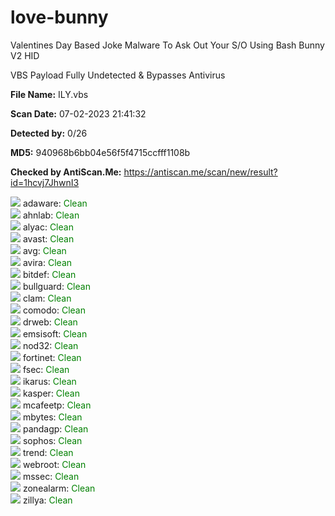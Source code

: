 # love-bunny
Valentines Day Based Joke Malware To Ask Out Your S/O Using Bash Bunny V2 HID

VBS Payload Fully Undetected & Bypasses Antivirus

<strong>File Name:</strong> ILY.vbs

<strong>Scan Date:</strong> 07-02-2023 21:41:32

<strong>Detected by:</strong> 0/26

<strong>MD5:</strong> 940968b6bb04e56f5f4715ccfff1108b

<strong>Checked by AntiScan.Me:</strong> https://antiscan.me/scan/new/result?id=1hcvj7JhwnI3

<img src='https://antiscan.me/icons/adaware.png'> adaware: <span style='color:green;'>Clean</span><br />
<img src='https://antiscan.me/icons/ahnlab.png'> ahnlab: <span style='color:green;'>Clean</span><br />
<img src='https://antiscan.me/icons/alyac.png'> alyac: <span style='color:green;'>Clean</span><br />
<img src='https://antiscan.me/icons/avast.png'> avast: <span style='color:green;'>Clean</span><br />
<img src='https://antiscan.me/icons/avg.png'> avg: <span style='color:green;'>Clean</span><br />
<img src='https://antiscan.me/icons/avira.png'> avira: <span style='color:green;'>Clean</span><br />
<img src='https://antiscan.me/icons/bitdef.png'> bitdef: <span style='color:green;'>Clean</span><br />
<img src='https://antiscan.me/icons/bullguard.png'> bullguard: <span style='color:green;'>Clean</span><br />
<img src='https://antiscan.me/icons/clam.png'> clam: <span style='color:green;'>Clean</span><br />
<img src='https://antiscan.me/icons/comodo.png'> comodo: <span style='color:green;'>Clean</span><br />
<img src='https://antiscan.me/icons/drweb.png'> drweb: <span style='color:green;'>Clean</span><br />
<img src='https://antiscan.me/icons/emsisoft.png'> emsisoft: <span style='color:green;'>Clean</span><br />
<img src='https://antiscan.me/icons/nod32.png'> nod32: <span style='color:green;'>Clean</span><br />
<img src='https://antiscan.me/icons/fortinet.png'> fortinet: <span style='color:green;'>Clean</span><br />
<img src='https://antiscan.me/icons/fsec.png'> fsec: <span style='color:green;'>Clean</span><br />
<img src='https://antiscan.me/icons/ikarus.png'> ikarus: <span style='color:green;'>Clean</span><br />
<img src='https://antiscan.me/icons/kasper.png'> kasper: <span style='color:green;'>Clean</span><br />
<img src='https://antiscan.me/icons/mcafeetp.png'> mcafeetp: <span style='color:green;'>Clean</span><br />
<img src='https://antiscan.me/icons/mbytes.png'> mbytes: <span style='color:green;'>Clean</span><br />
<img src='https://antiscan.me/icons/pandagp.png'> pandagp: <span style='color:green;'>Clean</span><br />
<img src='https://antiscan.me/icons/sophos.png'> sophos: <span style='color:green;'>Clean</span><br />
<img src='https://antiscan.me/icons/trend.png'> trend: <span style='color:green;'>Clean</span><br />
<img src='https://antiscan.me/icons/webroot.png'> webroot: <span style='color:green;'>Clean</span><br />
<img src='https://antiscan.me/icons/mssec.png'> mssec: <span style='color:green;'>Clean</span><br />
<img src='https://antiscan.me/icons/zonealarm.png'> zonealarm: <span style='color:green;'>Clean</span><br />
<img src='https://antiscan.me/icons/zillya.png'> zillya: <span style='color:green;'>Clean</span><br />
